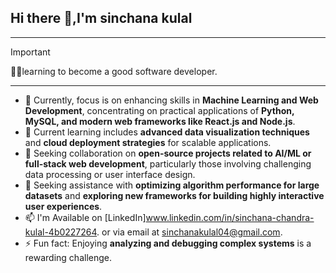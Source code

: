 ## Hi there 👋,I'm sinchana kulal
---
> [!IMPORTANT]
> 👨‍💻learning to become a good software developer.
---


- 🔭 Currently, focus is on enhancing skills in **Machine Learning and Web Development**, concentrating on practical applications of **Python, MySQL, and modern web frameworks like    React.js and Node.js**.
-  🌱 Current learning includes **advanced data visualization techniques** and **cloud deployment strategies** for scalable applications.
-   👯 Seeking collaboration on **open-source projects related to AI/ML or full-stack web development**, particularly those involving challenging data processing or user interface design.
-   🤔 Seeking assistance with **optimizing algorithm performance for large datasets** and **exploring new frameworks for building highly interactive user experiences**.
-   📫 I'm Available on [LinkedIn]www.linkedin.com/in/sinchana-chandra-kulal-4b0227264. or via email at sinchanakulal04@gmail.com.
-   ⚡ Fun fact: Enjoying **analyzing and debugging complex systems** is a rewarding challenge.



